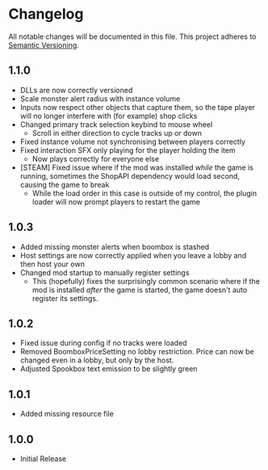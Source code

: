 # Changelog

All notable changes will be documented in this file.
This project adheres to [Semantic Versioning](https://semver.org/spec/v2.0.0.html).

## 1.1.0
- DLLs are now correctly versioned
- Scale monster alert radius with instance volume
- Inputs now respect other objects that capture them, so the tape player will no longer interfere with (for example) shop clicks
- Changed primary track selection keybind to mouse wheel
  - Scroll in either direction to cycle tracks up or down
- Fixed instance volume not synchronising between players correctly
- Fixed interaction SFX only playing for the player holding the item
  - Now plays correctly for everyone else
- [STEAM] Fixed issue where if the mod was installed *while* the game is running, sometimes the ShopAPI dependency would load second, causing the game to break
  - While the load order in this case is outside of my control, the plugin loader will now prompt players to restart the game

## 1.0.3
- Added missing monster alerts when boombox is stashed
- Host settings are now correctly applied when you leave a lobby and then host your own
- Changed mod startup to manually register settings
  - This (hopefully) fixes the surprisingly common scenario where if the mod is installed *after* the game is started, the game doesn't auto register its settings.

## 1.0.2
- Fixed issue during config if no tracks were loaded
- Removed BoomboxPriceSetting no lobby restriction. Price can now be changed even in a lobby, but only by the host.
- Adjusted Spookbox text emission to be slightly green

## 1.0.1
- Added missing resource file

## 1.0.0
- Initial Release